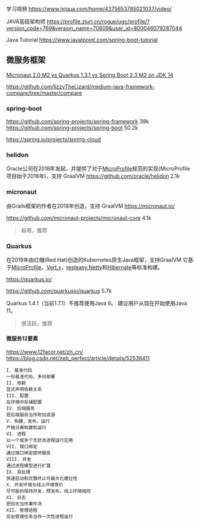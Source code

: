 学习视频
https://www.ixigua.com/home/4375653785021037/video/

JAVA高级架构师
https://profile.zjurl.cn/rogue/ugc/profile/?version_code=769&version_name=70609&user_id=800046079287044

Java Tutorial
https://www.javatpoint.com/spring-boot-tutorial


## 微服务框架

[Micronaut 2.0 M2 vs Quarkus 1.3.1 vs Spring Boot 2.3 M2 on JDK 14](https://github.com/graemerocher/framework-comparison-2020)

https://github.com/lizzyTheLizard/medium-java-framework-compare/tree/master/compare
### spring-boot
https://github.com/spring-projects/spring-framework 39k
https://github.com/spring-projects/spring-boot 50.2k

https://spring.io/projects/spring-cloud
### helidon
Oracle公司在2018年发起，并提供了对于[MicroProfile](https://microprofile.io/)规范的实现(MicroProfile项目始于2016年)，支持 GraalVM
https://github.com/oracle/helidon 2.1k

### micronaut
由Grails框架的作者在2018年创造，支持 GraalVM
https://micronaut.io/

https://github.com/micronaut-projects/micronaut-core 4.1k

> 易用，推荐

### Quarkus
在2019年由红帽(Red Hat)创造的Kubernetes原生Java框架，支持GraalVM
它基于[MicroProfile](https://microprofile.io/)，[Vert.x](https://vertx.io/)，[resteasy](https://github.com/resteasy/Resteasy),[Netty](https://netty.io/)和[Hibernate](https://hibernate.org/)等标准构建。

https://quarkus.io/

https://github.com/quarkusio/quarkus 5.7k

Quarkus 1.4.1（当前1.7.1）不推荐使用Java 8。 建议用户从现在开始使用Java 11。

> 很活跃，推荐


#### 微服务12要素
https://www.12facor.net/zh_cn/
https://blog.csdn.net/zeb_perfect/article/details/52536411
```
I. 基准代码
一份基准代码，多份部署
II. 依赖
显式声明依赖关系
III. 配置
在环境中存储配置
IV. 后端服务
把后端服务当作附加资源
V. 构建，发布，运行
严格分离构建和运行
VI. 进程
以一个或多个无状态进程运行应用
VII. 端口绑定
通过端口绑定提供服务
VIII. 并发
通过进程模型进行扩展
IX. 易处理
快速启动和优雅终止可最大化健壮性
X. 开发环境与线上环境等价
尽可能的保持开发，预发布，线上环境相同
XI. 日志
把日志当作事件流
XII. 管理进程
后台管理任务当作一次性进程运行
```